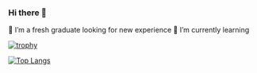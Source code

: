 ### Hi there 👋

🔭 I’m a fresh graduate looking for new experience
🌱 I’m currently learning 

[![trophy](https://github-profile-trophy.vercel.app/?username=iomxin&row=3)](https://github.com/ryo-ma/github-profile-trophy)

[![Top Langs](https://github-readme-stats.vercel.app/api/top-langs/?username=iomxin&theme=blue-green&layout=compact)](https://github.com/anuraghazra/github-readme-stats)
<!--
- 👯 I’m looking to collaborate on ...
- 🤔 I’m looking for help with ...
- 💬 Ask me about ...
- 📫 How to reach me: ...
- 😄 Pronouns: ...
- ⚡ Fun fact: ...

